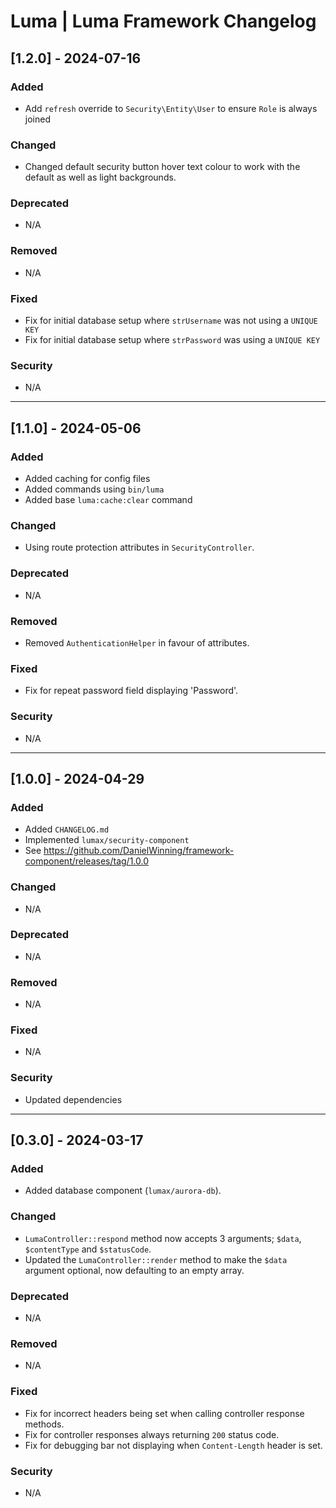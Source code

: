 # Luma | Luma Framework Changelog

## [1.2.0] - 2024-07-16
### Added
- Add `refresh` override to `Security\Entity\User` to ensure `Role` is always joined

### Changed
- Changed default security button hover text colour to work with the default as well as light backgrounds.

### Deprecated
- N/A

### Removed
- N/A

### Fixed
- Fix for initial database setup where `strUsername` was not using a `UNIQUE KEY`
- Fix for initial database setup where `strPassword` was using a `UNIQUE KEY`

### Security
- N/A

---

## [1.1.0] - 2024-05-06
### Added
- Added caching for config files
- Added commands using `bin/luma`
- Added base `luma:cache:clear` command

### Changed
- Using route protection attributes in `SecurityController`.

### Deprecated
- N/A

### Removed
- Removed `AuthenticationHelper` in favour of attributes.

### Fixed
- Fix for repeat password field displaying 'Password'.

### Security
- N/A

---

## [1.0.0] - 2024-04-29
### Added
- Added `CHANGELOG.md`
- Implemented `lumax/security-component`
- See https://github.com/DanielWinning/framework-component/releases/tag/1.0.0

### Changed
- N/A

### Deprecated
- N/A

### Removed
- N/A

### Fixed
- N/A

### Security
- Updated dependencies

---

## [0.3.0] - 2024-03-17
### Added
- Added database component (`lumax/aurora-db`).

### Changed
- `LumaController::respond` method now accepts 3 arguments; `$data`, `$contentType` and `$statusCode`.
- Updated the `LumaController::render` method to make the `$data` argument optional, now defaulting to an empty array.

### Deprecated
- N/A

### Removed
- N/A

### Fixed
- Fix for incorrect headers being set when calling controller response methods.
- Fix for controller responses always returning `200` status code.
- Fix for debugging bar not displaying when `Content-Length` header is set.

### Security
- N/A